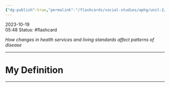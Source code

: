 ```yaml
---
{"dg-publish":true,"permalink":"/flashcards/social-studies/aphg/unit-2/epidemiologic-transition/","updated":"2024-04-24T10:40:23.433-05:00"}
---
```


2023-10-19  
05:48
Status: #flashcard

*How changes in health services and living standards affect patterns of disease*

---
# My Definition







---